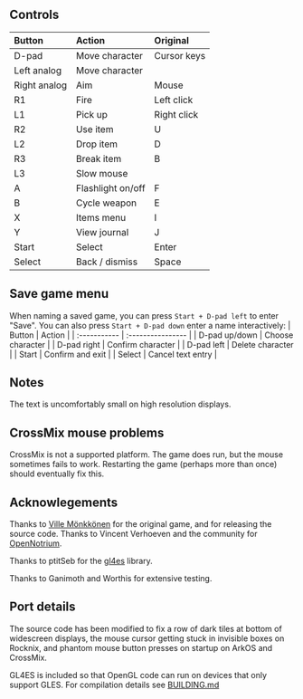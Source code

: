 ## Controls
| Button       | Action            | Original    |
| :----------- | :---------------- | :---------- |
| D-pad        | Move character    | Cursor keys |
| Left analog  | Move character    |             |
| Right analog | Aim               | Mouse       |
| R1           | Fire              | Left click  |
| L1           | Pick up           | Right click |
| R2           | Use item          | U           |
| L2           | Drop item         | D           |
| R3           | Break item        | B           |
| L3           | Slow mouse        |             | 
| A            | Flashlight on/off | F           |
| B            | Cycle weapon      | E           |
| X            | Items menu        | I           |
| Y            | View journal      | J           |
| Start        | Select            | Enter       |
| Select       | Back / dismiss    | Space       |
  
## Save game menu
When naming a saved game, you can press `Start + D-pad left` to enter "Save". You can also press `Start + D-pad down` enter a name interactively:
| Button        | Action            |
| :-----------  | :---------------- |
| D-pad up/down | Choose character  |
| D-pad right   | Confirm character |
| D-pad left    | Delete character  |
| Start         | Confirm and exit  |
| Select        | Cancel text entry |

## Notes
The text is uncomfortably small on high resolution displays.

## CrossMix mouse problems
CrossMix is not a supported platform. The game does run, but the mouse sometimes fails to work. Restarting the game (perhaps more than once) should eventually fix this.

## Acknowlegements
Thanks to [Ville Mönkkönen](https://www.instantkingdom.com/about/) for the original game, and for releasing the source code. Thanks to Vincent Verhoeven and the community for [OpenNotrium](https://github.com/verhoevenv/OpenNotrium.git).

Thanks to ptitSeb for the [gl4es](https://github.com/ptitSeb/gl4es) library.

Thanks to Ganimoth and Worthis for extensive testing.

## Port details
The source code has been modified to fix a row of dark tiles at bottom of widescreen displays, the mouse cursor getting stuck in invisible boxes on Rocknix, and phantom mouse button presses on startup on ArkOS and CrossMix.

GL4ES is included so that OpenGL code can run on devices that only support GLES.
For compilation details see [BUILDING.md](https://github.com/PortsMaster/PortMaster-New/blob/main/ports/opennotrium/opennotrium/BUILDING.md)
